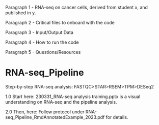 Paragraph 1 - RNA-seq on cancer cells, derived from student x, and published in y.

Paragraph 2 - Critical files to onboard with the code

Paragraph 3 - Input/Output Data

Paragraph 4 - How to run the code

Paragraph 5 - Questions/Resources






# RNA-seq_Pipeline
Step-by-step RNA-seq analysis: FASTQC>STAR>RSEM>TPM>DESeq2

1.0 Start here:
  230331_RNA-seq analysis training.pptx is a visual understanding on RNA-seq and the pipeline analysis.

2.0 Then, here:
  Follow protocol under RNA-seq_Pipeline_RmdAnnotatedExample_2023.pdf for details.

